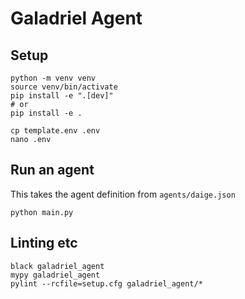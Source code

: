 # Galadriel Agent

## Setup
```shell
python -m venv venv
source venv/bin/activate
pip install -e ".[dev]"
# or 
pip install -e .

cp template.env .env
nano .env
```

## Run an agent
This takes the agent definition from `agents/daige.json`
```shell
python main.py
```


## Linting etc
```shell
black galadriel_agent
mypy galadriel_agent
pylint --rcfile=setup.cfg galadriel_agent/*
```